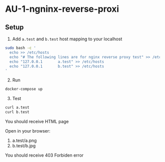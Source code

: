 # AU-1-ngninx-reverse-proxi

## Setup

1. Add `a.test` and `b.test` host mapping to your localhost

```sh
sudo bash -c '
  echo >> /etc/hosts
  echo "# The following lines are for nginx reverse proxy test" >> /etc/hosts
  echo "127.0.0.1       a.test" >> /etc/hosts
  echo "127.0.0.1       b.test" >> /etc/hosts
'
```

2. Run

```sh
docker-compose up
```

3. Test

```sh
curl a.test
curl b.test
```

You should receive HTML page

Open in your browser:

1. a.test/a.png
2. b.test/b.jpg

You should receive 403 Forbiden error
